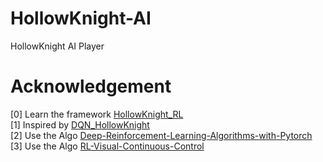 # HollowKnight-AI
HollowKnight AI Player

# Acknowledgement
[0] Learn the framework [HollowKnight_RL](https://github.com/seermer/HollowKnight_RL)  
[1] Inspired by [DQN_HollowKnight](https://github.com/ailec0623/DQN_HollowKnight)  
[2] Use the Algo [Deep-Reinforcement-Learning-Algorithms-with-Pytorch](https://github.com/XinJingHao/Deep-Reinforcement-Learning-Algorithms-with-Pytorch)  
[3] Use the Algo [RL-Visual-Continuous-Control](https://github.com/KarlXing/RL-Visual-Continuous-Control)
